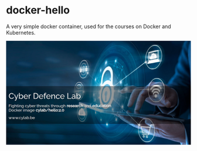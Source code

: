 # docker-hello

A very simple docker container, used for the courses on Docker and Kubernetes.



![Docker Hello](docker-hello.png)

